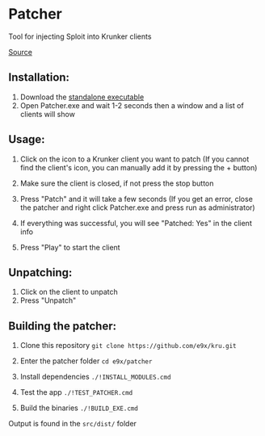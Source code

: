 # Patcher
Tool for injecting Sploit into Krunker clients

[Source](src)

## Installation:

1. Download the [standalone executable](https://github.com/y9x/client-patcher/releases/download/1.0.2/Patcher.exe)
2. Open Patcher.exe and wait 1-2 seconds then a window and a list of clients will show

## Usage:

1. Click on the icon to a Krunker client you want to patch
(If you cannot find the client's icon, you can manually add it by pressing the + button)

2. Make sure the client is closed, if not press the stop button
3. Press "Patch" and it will take a few seconds
(If you get an error, close the patcher and right click Patcher.exe and press run as administrator)

4. If everything was successful, you will see "Patched: Yes" in the client info
5. Press "Play" to start the client

## Unpatching:

1. Click on the client to unpatch
2. Press "Unpatch"

## Building the patcher:

1. Clone this repository
`git clone https://github.com/e9x/kru.git`

2. Enter the patcher folder
`cd e9x/patcher`

3. Install dependencies
`./!INSTALL_MODULES.cmd`

4. Test the app
`./!TEST_PATCHER.cmd`

5. Build the binaries
`./!BUILD_EXE.cmd`

Output is found in the `src/dist/` folder
